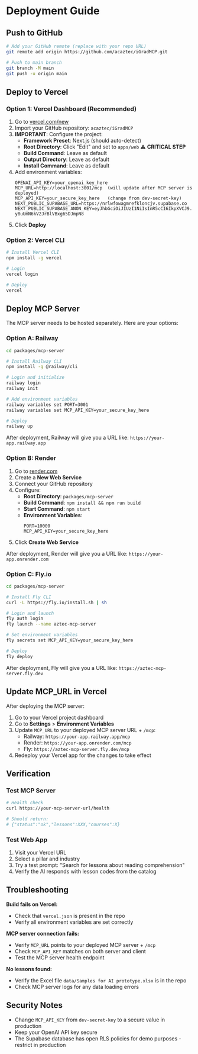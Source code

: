 # Deployment Guide

## Push to GitHub

```bash
# Add your GitHub remote (replace with your repo URL)
git remote add origin https://github.com/acaztec/iGradMCP.git

# Push to main branch
git branch -M main
git push -u origin main
```

## Deploy to Vercel

### Option 1: Vercel Dashboard (Recommended)

1. Go to [vercel.com/new](https://vercel.com/new)
2. Import your GitHub repository: `acaztec/iGradMCP`
3. **IMPORTANT**: Configure the project:
   - **Framework Preset**: Next.js (should auto-detect)
   - **Root Directory**: Click "Edit" and set to `apps/web` ⚠️ **CRITICAL STEP**
   - **Build Command**: Leave as default
   - **Output Directory**: Leave as default
   - **Install Command**: Leave as default
4. Add environment variables:
   ```
   OPENAI_API_KEY=your_openai_key_here
   MCP_URL=http://localhost:3001/mcp  (will update after MCP server is deployed)
   MCP_API_KEY=your_secure_key_here   (change from dev-secret-key)
   NEXT_PUBLIC_SUPABASE_URL=https://nrlwfowagmrefkloncjv.supabase.co
   NEXT_PUBLIC_SUPABASE_ANON_KEY=eyJhbGciOiJIUzI1NiIsInR5cCI6IkpXVCJ9.eyJpc3MiOiJzdXBhYmFzZSIsInJlZiI6Im5ybHdmb3dhZ21yZWZrbG9uY2p2Iiwicm9sZSI6ImFub24iLCJpYXQiOjE3NTk1MTg2MzAsImV4cCI6MjA3NTA5NDYzMH0.eO2DEhcyQALSqFgF-y8uUmN6kV2JrBlVBxg65DJmpN8
   ```
5. Click **Deploy**

### Option 2: Vercel CLI

```bash
# Install Vercel CLI
npm install -g vercel

# Login
vercel login

# Deploy
vercel
```

## Deploy MCP Server

The MCP server needs to be hosted separately. Here are your options:

### Option A: Railway

```bash
cd packages/mcp-server

# Install Railway CLI
npm install -g @railway/cli

# Login and initialize
railway login
railway init

# Add environment variables
railway variables set PORT=3001
railway variables set MCP_API_KEY=your_secure_key_here

# Deploy
railway up
```

After deployment, Railway will give you a URL like: `https://your-app.railway.app`

### Option B: Render

1. Go to [render.com](https://render.com)
2. Create a **New Web Service**
3. Connect your GitHub repository
4. Configure:
   - **Root Directory**: `packages/mcp-server`
   - **Build Command**: `npm install && npm run build`
   - **Start Command**: `npm start`
   - **Environment Variables**:
     ```
     PORT=10000
     MCP_API_KEY=your_secure_key_here
     ```
5. Click **Create Web Service**

After deployment, Render will give you a URL like: `https://your-app.onrender.com`

### Option C: Fly.io

```bash
cd packages/mcp-server

# Install Fly CLI
curl -L https://fly.io/install.sh | sh

# Login and launch
fly auth login
fly launch --name aztec-mcp-server

# Set environment variables
fly secrets set MCP_API_KEY=your_secure_key_here

# Deploy
fly deploy
```

After deployment, Fly will give you a URL like: `https://aztec-mcp-server.fly.dev`

## Update MCP_URL in Vercel

After deploying the MCP server:

1. Go to your Vercel project dashboard
2. Go to **Settings** > **Environment Variables**
3. Update `MCP_URL` to your deployed MCP server URL + `/mcp`:
   - Railway: `https://your-app.railway.app/mcp`
   - Render: `https://your-app.onrender.com/mcp`
   - Fly: `https://aztec-mcp-server.fly.dev/mcp`
4. Redeploy your Vercel app for the changes to take effect

## Verification

### Test MCP Server

```bash
# Health check
curl https://your-mcp-server-url/health

# Should return:
# {"status":"ok","lessons":XXX,"courses":X}
```

### Test Web App

1. Visit your Vercel URL
2. Select a pillar and industry
3. Try a test prompt: "Search for lessons about reading comprehension"
4. Verify the AI responds with lesson codes from the catalog

## Troubleshooting

**Build fails on Vercel:**
- Check that `vercel.json` is present in the repo
- Verify all environment variables are set correctly

**MCP server connection fails:**
- Verify `MCP_URL` points to your deployed MCP server + `/mcp`
- Check `MCP_API_KEY` matches on both server and client
- Test the MCP server health endpoint

**No lessons found:**
- Verify the Excel file `data/Samples for AI prototype.xlsx` is in the repo
- Check MCP server logs for any data loading errors

## Security Notes

- Change `MCP_API_KEY` from `dev-secret-key` to a secure value in production
- Keep your OpenAI API key secure
- The Supabase database has open RLS policies for demo purposes - restrict in production
